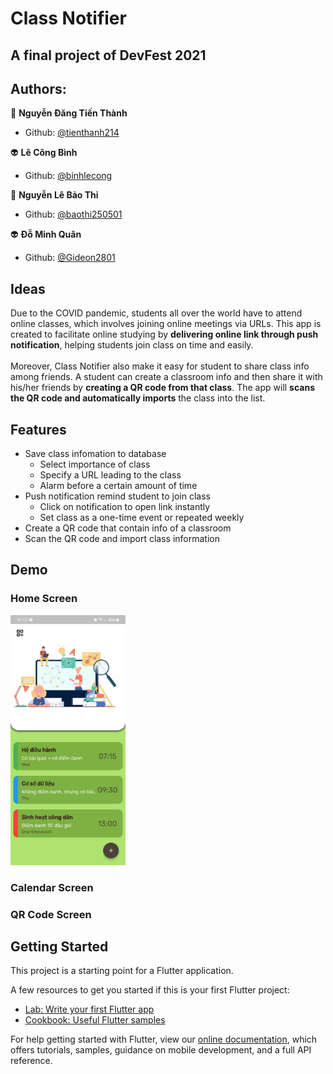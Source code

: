 # Class Notifier

A final project of DevFest 2021
-----------------------------------------

## Authors:
🧑 **Nguyễn Đăng Tiến Thành**
- Github: [@tienthanh214](https://github.com/tienthanh214)

👽 **Lê Công Bình**
- Github: [@binhlecong](https://github.com/binhlecong)

👧 **Nguyễn Lê Bảo Thi**
- Github: [@baothi250501](https://github.com/baothi250501)

👽 **Đỗ Minh Quân**
- Github: [@Gideon2801](https://github.com/Gideon2801)

## Ideas
Due to the COVID pandemic, students all over the world have to attend online classes, which involves joining online meetings via URLs. This app is created to facilitate online studying by **delivering online link through push notification**, helping students join class on time and easily.<br><br>
Moreover, Class Notifier also make it easy for student to share class info among friends. A student can create a classroom info and then share it with his/her friends by **creating a QR code from that class**. The app will **scans the QR code and automatically imports** the class into the list.

## Features
- Save class infomation to database
    - Select importance of class
    - Specify a URL leading to the class
    - Alarm before a certain amount of time
- Push notification remind student to join class
    - Click on notification to open link instantly
    - Set class as a one-time event or repeated weekly
- Create a QR code that contain info of a classroom
- Scan the QR code and import class information

## Demo

### Home Screen
<img src="./readme_assets/demo_homepage.jpg" height=400 />

### Calendar Screen

### QR Code Screen

## Getting Started

This project is a starting point for a Flutter application.

A few resources to get you started if this is your first Flutter project:

- [Lab: Write your first Flutter app](https://flutter.dev/docs/get-started/codelab)
- [Cookbook: Useful Flutter samples](https://flutter.dev/docs/cookbook)

For help getting started with Flutter, view our
[online documentation](https://flutter.dev/docs), which offers tutorials,
samples, guidance on mobile development, and a full API reference.
